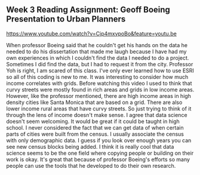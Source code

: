 ## Week 3 Reading Assignment: Geoff Boeing Presentation to Urban Planners
https://www.youtube.com/watch?v=Cjp4mxvpoBo&feature=youtu.be

When professor Boeing said that he couldn't get his hands on the data he needed to do his dissertation that made me laugh because I have had my own experiences in which I couldn't find the data I needed to do a project. Sometimes I did find the data, but I had to request it from the city. Professor Yoh is right, I am scared of this class. I've only ever learned how to use ESRI so all of this coding is new to me. It was interesting to consider how much income correlates with grids. Before watching this video I used to think that curvy streets were mostly found in rich areas and grids in low income areas. However, like the professor mentioned, there are high income areas in high density cities like Santa Monica that are based on a grid. There are also lower income rural areas that have curvy streets. So just trying to think of it through the lens of income doesn't make sense. I agree that data science doesn't seem welcoming. It would be great if it could be taught in high school. I never considered the fact that we can get data of when certain parts of cities were built from the census. I usually associate the census with only demographic data. I guess if you look over enough years you can see new census blocks being added. I think it is really cool that data science seems to be the one field where copying people or building on their work is okay. It's great that because of professor Boeing's efforts so many people can use the tools that he developed to do their own research. 
